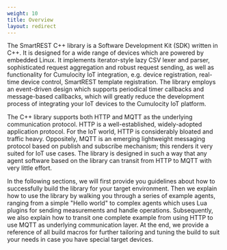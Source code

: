 ```yaml
---
weight: 10
title: Overview
layout: redirect
---
```


The SmartREST C++ library is a Software Development Kit (SDK) written in C++. It  is designed for a wide range of devices which are powered by embedded Linux. It implements iterator-style lazy CSV lexer and parser, sophisticated request aggregation and robust request sending, as well as functionality for Cumulocity IoT integration, e.g. device registration, real-time device control, SmartREST template registration. The library employs an event-driven design which supports periodical timer callbacks and message-based callbacks, which will greatly reduce the development process of integrating your IoT devices to the Cumulocity IoT platform.

The C++ library supports both HTTP and MQTT as the underlying communication protocol. HTTP is a well-established, widely-adopted application protocol. For the IoT world, HTTP is considerably bloated and traffic heavy. Oppositely, MQTT is an emerging lightweight messaging protocol based on publish and subscribe mechanism; this renders it very suited for IoT use cases. The library is designed in such a way that any agent software based on the library can transit from HTTP to MQTT with very little effort.

In the following sections, we will first provide you guidelines about how to successfully build the library for your target environment. Then we explain how to use the library by walking you through a series of example agents, ranging from a simple "Hello world" to complex agents which uses Lua plugins for sending measurements and handle operations. Subsequently, we also explain how to transit one complete example from using HTTP to use MQTT as underlying communication layer. At the end, we provide a reference of all build macros for further tailoring and tuning the build to suit your needs in case you have special target devices.
